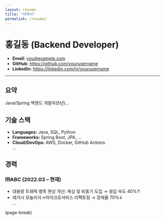 ```yaml
---
layout: resume
title: "이력서"
permalink: /resume/
---
```


# 홍길동 (Backend Developer)

- **Email:** you@example.com  
- **GitHub:** https://github.com/yourusername  
- **LinkedIn:** https://linkedin.com/in/yourusername  

---

## 요약
Java/Spring 백엔드 개발자(5년)…  

## 기술 스택
- **Languages:** Java, SQL, Python  
- **Frameworks:** Spring Boot, JPA, …  
- **Cloud/DevOps:** AWS, Docker, GitHub Actions  
…

## 경력
### ㈜ABC (2022.03 – 현재)
- 대용량 트래픽 병목 현상 개선: 캐싱 및 비동기 도입 → 응답 속도 40%↑  
- 레거시 모놀리식→마이크로서비스 리팩토링 → 장애율 70%↓  
…

(page-break)
